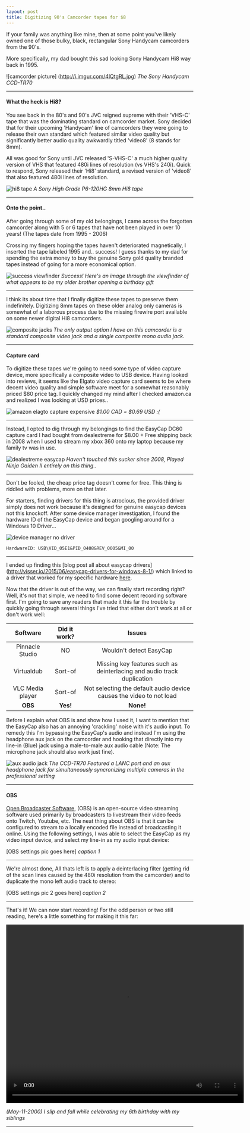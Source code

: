 ```yaml
---
layout: post
title: Digitizing 90's Camcorder tapes for $8
---
```


If your family was anything like mine, then at some point you've likely owned one of those bulky, black, rectangular Sony Handycam camcorders from the 90's.

More specifically, my dad bought this sad looking Sony Handycam Hi8 way back in 1995.

![camcorder picture] (http://i.imgur.com/4lQtgRL.jpg)
*The Sony Handycam CCD-TR70*

---

#### What the heck is Hi8?

You see back in the 80's and 90's JVC reigned supreme with their 'VHS-C' tape that was the dominating standard on camcorder market. Sony decided that for their upcoming 'Handycam' line of camcorders they were going to release their own standard which featured similar video quality but significantly better audio quality awkwardly titled 'video8' (8 stands for 8mm). 

All was good for Sony until JVC released 'S-VHS-C' a much higher quality version of VHS that featured 480i lines of resolution (vs VHS's 240i). Quick to respond, Sony released their 'Hi8' standard, a revised version of 'video8' that also featured 480i lines of resolution.

![hi8 tape](http://i.imgur.com/V9RMCuh.jpg)
*A Sony High Grade P6-120HG 8mm Hi8 tape*

---

#### Onto the point..

After going through some of my old belongings, I came across the forgotten camcorder along with 5 or 6 tapes that have not been played in over 10 years! (The tapes date from 1995 - 2006) 

Crossing my fingers hoping the tapes haven't deteriorated magnetically, I inserted the tape labeled 1995 and.. success! I guess thanks to my dad for spending the extra money to buy the genuine Sony gold quality branded tapes instead of going for a more economical option.

![success viewfinder](http://i.imgur.com/kYzhhC4.jpg)
*Success! Here's an image through the viewfinder of what appears to be my older brother opening a birthday gift*

---

I think its about time that I finally digitize these tapes to preserve them indefinitely. Digitizing 8mm tapes on these older analog only cameras is somewhat of a laborous process due to the missing firewire port available on some newer digital Hi8 camcorders. 

![composite jacks](http://i.imgur.com/c85bxU1.jpg)
*The only output option I have on this camcorder is a standard composite video jack and a single composite mono audio jack.*

---

#### Capture card

To digitize these tapes we're going to need some type of video capture device, more specifically a composite video to USB device. Having looked into reviews, it seems like the Elgato video capture card seems to be where decent video quality and simple software meet for a somewhat reasonably priced $80 price tag. I quickly changed my mind after I checked amazon.ca and realized I was looking at USD prices..

![amazon elagto capture expensive](http://i.imgur.com/GNpVsIo.png)
*$1.00 CAD = $0.69 USD :(*

---

Instead, I opted to dig through my belongings to find the EasyCap DC60 capture card I had bought from dealextreme for $8.00 + Free shipping back in 2008 when I used to stream my xbox 360 onto my laptop because my family tv was in use.

![dealextreme easycap](http://i.imgur.com/1wX3dmd.jpg)
*Haven't touched this sucker since 2008, Played Ninja Gaiden II entirely on this thing..*

---

Don't be fooled, the cheap price tag doesn't come for free. This thing is riddled with problems, more on that later. 

For starters, finding drivers for this thing is atrocious, the provided driver simply does not work because it's designed for genuine easycap devices not this knockoff. After some device manager investigation, I found the hardware ID of the EasyCap device and began googling around for a Windows 10 Driver...

![device manager no driver](http://i.imgur.com/rWS3dzI.png)

```
HardwareID: USB\VID_05E1&PID_0408&REV_0005&MI_00
```

---



I ended up finding this [blog post all about easycap drivers] (http://visser.io/2015/06/easycap-drivers-for-windows-8-1/) which linked to a driver that worked for my specific hardware [here](http://visser.io/wp-content/uploads/2015/06/EasycapDC60_STK1160Grabber_3264bit.zip).



Now that the driver is out of the way, we can finally start recording right? Well, it's not that simple, we need to find some decent recording software first. I'm going to save any readers that made it this far the trouble by quickly going through several things I've tried that either don't work at all or don't work well:


| Software | Did it work? | Issues  |
| :-------------: |:-------------------------:| :------------:|
| Pinnacle Studio | NO | Wouldn't detect EasyCap |
| Virtualdub      | Sort-of | Missing key features such as deinterlacing and audio track duplication |
| VLC Media player | Sort-of  | Not selecting the default audio device causes the video to not load |
| **OBS** | **Yes!**  | **None!** |

Before I explain what OBS is and show how I used it, I want to mention that the EasyCap also has an annoying 'crackling' noise with it's audio input. To remedy this I'm bypassing the EasyCap's audio and instead I'm using the headphone aux jack on the camcorder and hooking that directly into my line-in (Blue) jack using a male-to-male aux audio cable (Note: The microphone jack should also work just fine).


![aux audio jack](http://i.imgur.com/jM5stQS.jpg)
*The CCD-TR70 Featured a LANC port and an aux headphone jack for simultaneously syncronizing multiple cameras in the professional setting*

---

#### OBS

[Open Broadcaster Software](https://obsproject.com/), (OBS) is an open-source video streaming software used primarily by broadcasters to livestream their video feeds onto Twitch, Youtube, etc. The neat thing about OBS is that it can be configured to stream to a locally encoded file instead of broadcasting it online. Using the following settings, I was able to select the EasyCap as my video input device, and select my line-in as my audio input device: 

[OBS settings pic goes here]
*caption 1*

---

We're almost done, All thats left is to apply a deinterlacing filter (getting rid of the scan lines caused by the 480i resolution from the camcorder) and to duplicate the mono left audio track to stereo:

[OBS settings pic 2 goes here]
*caption 2*

---

That's it! We can now start recording! For the odd person or two still reading, here's a little something for making it this far:

<video width="640" height="480" controls>
  <source src="http://clips.vorwaerts-gmbh.de/big_buck_bunny.mp4" type="video/mp4">
  Your browser does not support the video tag.
</video>

*(May-11-2000) I slip and fall while celebrating my 6th birthday with my siblings*

---
